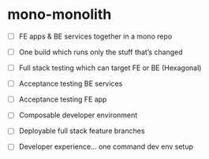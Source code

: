 # mono-monolith

- [ ] FE apps & BE services together in a mono repo
- [ ] One build which runs only the stuff that’s changed 
- [ ] Full stack testing which can target FE or BE (Hexagonal) 
- [ ] Acceptance testing BE services 
- [ ] Acceptance testing FE app
- [ ] Composable developer environment
- [ ] Deployable full stack feature branches
- [ ] Developer experience... one command dev env setup 

